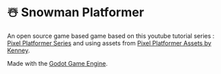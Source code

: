 # ☃️ Snowman Platformer

An open source game based game based on this youtube tutorial series : [Pixel Platformer Series](https://www.youtube.com/watch?v=f3WGFwCduY0&list=PL9FzW-m48fn16W1Sz5bhTd1ArQQv4f-Cm)
and using assets from [Pixel Platformer Assets by Kenney](https://kenney.nl/assets/pixel-platformer).

Made with the [Godot Game Engine](https://godotengine.org/).